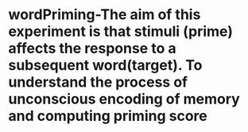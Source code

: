 # wordPriming-The aim of this experiment  is that stimuli (prime) affects the  response to a subsequent word(target). To understand the process of unconscious encoding of memory and computing priming score

